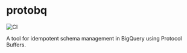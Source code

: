 # protobq

![CI](https://github.com/averak/protobq/workflows/CI/badge.svg)

A tool for idempotent schema management in BigQuery using Protocol Buffers.
